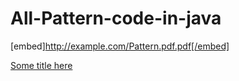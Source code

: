 # All-Pattern-code-in-java


[embed]http://example.com/Pattern.pdf.pdf[/embed]

[Some title here](Pattern.pdf.pdf)
